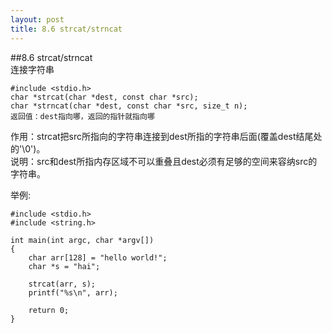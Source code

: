 ```yaml
---
layout: post
title: 8.6 strcat/strncat
---
```


##8.6 strcat/strncat   
连接字符串<br>

	#include <stdio.h>
	char *strcat(char *dest, const char *src);
	char *strncat(char *dest, const char *src, size_t n);
	返回值：dest指向哪，返回的指针就指向哪

作用：strcat把src所指向的字符串连接到dest所指的字符串后面(覆盖dest结尾处的'\0')。<br>
说明：src和dest所指内存区域不可以重叠且dest必须有足够的空间来容纳src的字符串。<br>

举例:


	#include <stdio.h>
	#include <string.h>

	int main(int argc, char *argv[])
	{
		char arr[128] = "hello world!";
		char *s = "hai";

		strcat(arr, s);
		printf("%s\n", arr);

		return 0;
	}
